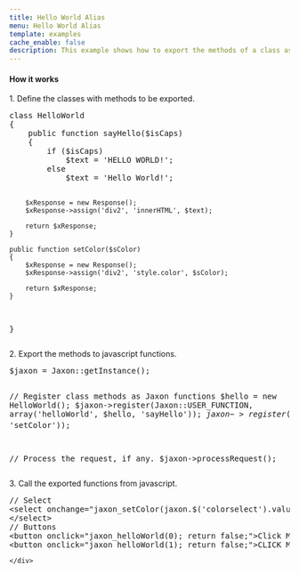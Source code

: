 ```yaml
---
title: Hello World Alias
menu: Hello World Alias
template: examples
cache_enable: false
description: This example shows how to export the methods of a class as functions with Jaxon, using aliases.
---
```


<div class="row">
    <div class="col-sm-12">
        <h4 class="page-header">How it works</h4>

<p>1. Define the classes with methods to be exported.</p>
<pre>
class HelloWorld
{
    public function sayHello($isCaps)
    {
        if ($isCaps)
            $text = 'HELLO WORLD!';
        else
            $text = 'Hello World!';

        $xResponse = new Response();
        $xResponse->assign('div2', 'innerHTML', $text);

        return $xResponse;
    }

    public function setColor($sColor)
    {
        $xResponse = new Response();
        $xResponse->assign('div2', 'style.color', $sColor);

        return $xResponse;
    }
}
</pre>

<p>2. Export the methods to javascript functions.</p>
<pre>
$jaxon = Jaxon::getInstance();

// Register class methods as Jaxon functions
$hello = new HelloWorld();
$jaxon->register(Jaxon::USER_FUNCTION, array('helloWorld', $hello, 'sayHello'));
$jaxon->register(Jaxon::USER_FUNCTION, array($hello, 'setColor'));

// Process the request, if any.
$jaxon->processRequest();
</pre>

<p>3. Call the exported functions from javascript.</p>
<pre>
// Select
&lt;select onchange="jaxon_setColor(jaxon.$('colorselect').value); return false;"&gt;
&lt;/select&gt;
// Buttons
&lt;button onclick="jaxon_helloWorld(0); return false;"&gt;Click Me&lt;/button&gt;
&lt;button onclick="jaxon_helloWorld(1); return false;"&gt;CLICK ME&lt;/button&gt;
</pre>

    </div>
</div>

